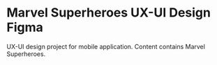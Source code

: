 # Marvel Superheroes UX-UI Design Figma
UX-UI design project for mobile application. Content contains Marvel Superheroes.
